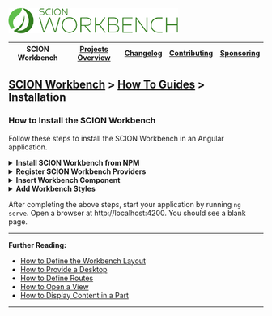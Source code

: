 <a href="/README.md"><img src="/resources/branding/scion-workbench-banner.svg" height="50" alt="SCION Workbench"></a>

| SCION Workbench | [Projects Overview][menu-projects-overview] | [Changelog][menu-changelog] | [Contributing][menu-contributing] | [Sponsoring][menu-sponsoring] |  
|-----------------|---------------------------------------------|-----------------------------|-----------------------------------|-------------------------------|

## [SCION Workbench][menu-home] > [How To Guides][menu-how-to] > Installation

### How to Install the SCION Workbench

Follow these steps to install the SCION Workbench in an Angular application.

<details>
    <summary><strong>Install SCION Workbench from NPM</strong></summary>
    <br>

Run the following command to install the SCION Workbench and required dependencies.

```console
npm install @scion/workbench @scion/workbench-client @scion/toolkit @scion/components @scion/microfrontend-platform @angular/cdk --save
```

</details>

<details>
    <summary><strong>Register SCION Workbench Providers</strong></summary>
    <br>

Add `provideWorkbench()` to the list of providers in your `app.config.ts`.

```ts
import {ApplicationConfig} from '@angular/core';
import {provideRouter} from '@angular/router';
import {provideAnimations} from '@angular/platform-browser/animations';
import {provideWorkbench} from '@scion/workbench';

export const appConfig: ApplicationConfig = {
  providers: [
    provideWorkbench(),
    provideRouter([]), // required by the SCION Workbench
    provideAnimations(), // required by the SCION Workbench
  ],
};
```

If you are not using `app.config.ts`, register the SCION Workbench directly in `main.ts`.

```ts
import {bootstrapApplication} from '@angular/platform-browser';
import {provideRouter} from '@angular/router';
import {provideAnimations} from '@angular/platform-browser/animations';
import {provideWorkbench} from '@scion/workbench';

bootstrapApplication(AppComponent, {
  providers: [
    provideWorkbench(),
    provideRouter([]), // required by the SCION Workbench
    provideAnimations(), // required by the SCION Workbench
  ],
});
```

</details>

<details>
    <summary><strong>Insert Workbench Component</strong></summary>
    <br>

Open `app.component.html` and replace it with the following content:

```html 
<wb-workbench/>
```

Import the SCION Workbench component in `app.component.ts`. Added lines are marked with `[+]`.

```ts
    import {Component} from '@angular/core';
[+] import {WorkbenchComponent} from '@scion/workbench';

    @Component({
      selector: 'app-root',
      standalone: true,
      imports: [
[+]     WorkbenchComponent
      ],
      templateUrl: './app.component.html',
      styleUrl: './app.component.scss'
    })
    export class AppComponent {
      title = 'workbench-getting-started';
    }
```

The workbench itself does not position nor lay out the `<wb-workbench>` component. Depending on your requirements, you may want the workbench to fill the entire page viewport or only parts of it, for example, if you have a header, footer, or navigation panel.

For a quick start, position the workbench absolutely and align it with the page viewport. Open `app.component.scss` and replace it with the following content:
```scss
wb-workbench {
  position: absolute;
  inset: 0;
}
```
</details>

<details>
    <summary><strong>Add Workbench Styles</strong></summary>
    <br>

The workbench requires some styles to be imported into `styles.scss`, as follows:

```scss
@use '@scion/workbench';
``` 

Next, download the workbench icon font from <a href="https://github.com/SchweizerischeBundesbahnen/scion-workbench/raw/master/resources/scion-workbench-icons/fonts/fonts.zip">GitHub</a>. After downloading, unzip the font files and place the extracted files in the `/public/fonts` folder.

> **Note**: Deploying the application in a subdirectory requires the additional steps described [here][link-how-to-configure-icons-if-deploying-app-in-subdirectory].

</details>

After completing the above steps, start your application by running `ng serve`. Open a browser at http://localhost:4200. You should see a blank page.

***
**Further Reading:**
- [How to Define the Workbench Layout](how-to-define-layout.md)
- [How to Provide a Desktop](how-to-provide-desktop.md)
- [How to Define Routes](how-to-define-routes.md)
- [How to Open a View](how-to-open-view.md)
- [How to Display Content in a Part](how-to-navigate-part.md)
***

[link-how-to-configure-icons-if-deploying-app-in-subdirectory]: /docs/site/howto/how-to-icons.md#configuration-of-the-workbench-icon-font

[menu-how-to]: /docs/site/howto/how-to.md

[menu-home]: /README.md
[menu-projects-overview]: /docs/site/projects-overview.md
[menu-changelog]: /docs/site/changelog.md
[menu-contributing]: /CONTRIBUTING.md
[menu-sponsoring]: /docs/site/sponsoring.md
